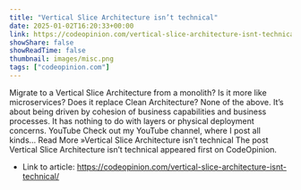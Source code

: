 ```yaml
---
title: "Vertical Slice Architecture isn’t technical"
date: 2025-01-02T16:20:33+00:00
link: https://codeopinion.com/vertical-slice-architecture-isnt-technical/
showShare: false
showReadTime: false
thumbnail: images/misc.png
tags: ["codeopinion.com"]
---
```

Migrate to a Vertical Slice Architecture from a monolith? Is it more like microservices? Does it replace Clean Architecture? None of the above. It’s about being driven by cohesion of business capabilities and business processes. It has nothing to do with layers or physical deployment concerns. YouTube Check out my YouTube channel, where I post all kinds… Read More »Vertical Slice Architecture isn’t technical
The post Vertical Slice Architecture isn’t technical appeared first on CodeOpinion.

- Link to article: https://codeopinion.com/vertical-slice-architecture-isnt-technical/